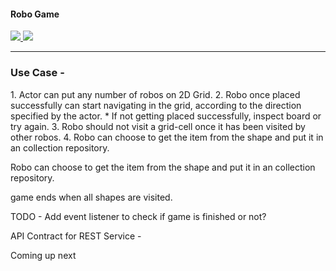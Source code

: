 <h4>Robo Game</h4>
<a href="https://codecov.io/gh/abhiroj/RoboGame">
  <img src="https://codecov.io/gh/abhiroj/RoboGame/branch/master/graph/badge.svg" />
</a>
<a href="https://travis-ci.org/abhiroj/RoboGame">
  <img src="https://travis-ci.org/abhiroj/RoboGame.svg?branch=master"/>
</a>
<hr/>
<h3>Use Case -</h3>
  1. Actor can put any number of robos on 2D Grid.
  2. Robo once placed successfully can start navigating in the grid, according to the direction specified by the actor.
      * If not getting placed successfully, inspect board or try again.
  3. Robo should not visit a grid-cell once it has been visited by other robos.
  4. Robo can choose to get the item from the shape and put it in an collection repository.

Robo can choose to get the item from the shape and put it in an collection repository.

game ends when all shapes are visited.

TODO - Add event listener to check if game is finished or not?

API Contract for REST Service -

Coming up next
